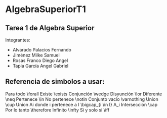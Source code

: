 # AlgebraSuperiorT1
## Tarea 1 de Algebra Superior
Integrantes:
- Alvarado Palacios Fernando
- Jiménez Milke Samuel
- Rosas Franco Diego Angel
- Tapia García Angel Gabriel

## Referencia de simbolos a usar:
Para todo \forall
Existe \exists
Conjunción \wedge
Disyunción \lor
Diferente \neq
Pertenece \in
No pertenece \notin
Conjunto vacío \varnothing
Union \cup
Union Ai donde i pertenece a I \bigcap_{i \in I} A_i
Intersección \cap
Por lo tanto \therefore
Infinito \infty
Si y solo si \iff

